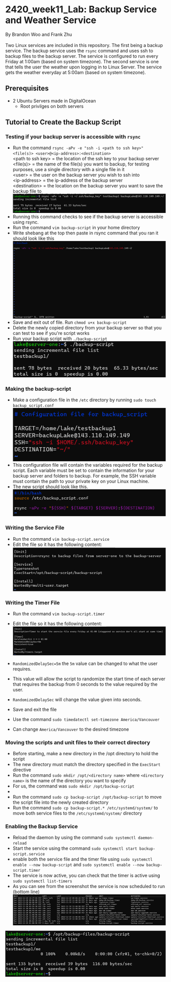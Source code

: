 # 2420_week11_Lab: Backup Service and Weather Service
By Brandon Woo and Frank Zhu
<br>
<br>Two Linux services are included in this repository. The first being a backup service. The backup service uses the `rsync` command and uses ssh to backup files to the backup server. The service is configured to run every Friday at 1:00am (based on system timezone). The second service is one that tells the user the weather upon logging in to Linux Server. The service gets the weather everyday at 5:00am (based on system timezone).



## Prerequisites
- 2 Ubuntu Servers made in DigitalOcean
  - Root privilges on both servers

## Tutorial to Create the Backup Script

### Testing if your backup server is accessible with `rsync`
- Run the command `rsync -aPv -e "ssh -i <path to ssh key>" <file(s)> <user>@<ip-address>:<destination>`
  <br>\<path to ssh key\> = the location of the ssh key to your backup server
  <br>\<file(s)\> = the name of the file(s) you want to backup, for testing purposes, use a single directory with a single file in it
  <br>\<user\> = the user on the backup server you wish to ssh into
  <br>\<ip-address\> = the ip-address of the backup server
  <br>\<destination\> = the location on the backup server you want to save the backup file to
  ![](images/rsync_command.png)
- Running this command checks to see if the backup server is accessible using rsync. 
- Run the command `vim backup-script` in your home directory
- Write shebang at the top then paste in rsync command that you ran it should look like this
![](images/trsync.png)
- Save and exit out of file. Run `chmod u+x backup-script`
- Delete the newly copied directory from your backup server so that you can test to see if you're script works
- Run your backup script with `./backup-script` <br>
![](images/rsyscrt.png)
### Making the backup-script
- Make a configuration file in the `/etc` directory by running `sudo touch backup_script.conf`
![](images/confsspng.png)
- This configuration file will contain the variables required for the backup script. Each variable must be set to contain the information for your backup server and folders to backup. For example, the SSH variable must contain the path to your private key on your Linux machine.
- The new script should look like this.
![](images/newscr.png)


### Writing the Service File
- Run the command `vim backup-script.service`
- Edit the file so it has the following content:
![](images/servicefile.png)

### Writing the Timer File
- Run the command `vim backup-script.timer`
- Edit the file so it has the following content:
![](images/timerfile.png)
- `RandomizedDelaySec=5m` the `5m` value can be changed to what the user requires. 
- This value will allow the script to randomize the start time of each server that requires the backup from 0 seconds to the value required by the user.
- `RandomizedDelaySec` will change the value given into seconds.
- Save and exit the file

- Use the command `sudo timedatectl set-timezone America/Vancouver`
- Can change `America/Vancouver` to the desired timezone

### Moving the scripts and unit files to their correct directory
- Before starting, make a new directory in the /opt directory to hold the script 
- The new directory must match the directory specified in the `ExecStart` directive
- Run the command `sudo mkdir /opt/<directory name>` where `<directory name>` is the name of the directory you want to specify
- For us, the command was `sudo mkdir /opt/backup-script`
- 
- Run the command `sudo cp backup-script /opt/backup-script` to move the script file into the newly created directory
- Run the command `sudo cp backup-script.* /etc/systemd/system/` to move both service files to the `/etc/systemd/system/` directory

### Enabling the Backup Service
- Reload the daemon by using the command `sudo systemctl daemon-reload`
- Start the service using the command `sudo systemctl start backup-script.service`
- enable both the service file and the timer file using `sudo systemctl enable --now backup-script` and `sudo systemctl enable --now backup-script.timer`
- The service is now active, you can check that the timer is active using `sudo systemctl list-timers`
- As you can see from the screenshot the service is now scheduled to run (bottom line)
![](images/timerlist.png)

![](images/test_rsync.png)

